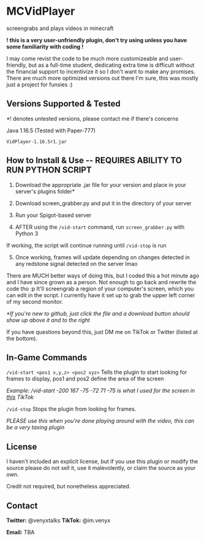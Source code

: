 # MCVidPlayer
screengrabs and plays videos in minecraft

<b>! this is a very user-unfriendly plugin, don't try using unless you have some familiarity with coding !</b>

I may come revist the code to be much more customizeable and user-friendly, but as a full-time student, dedicating extra time is difficult without the financial support to incentivize it so I don't want to make any promises. There are much more optimized versions out there I'm sure, this was mostly just a project for funsies :)

## Versions Supported & Tested

*! denotes untested versions, please contact me if there's concerns

Java 1.16.5 (Tested with Paper-777)
```
VidPlayer-1.16.5r1.jar
```

<!-- GETTING STARTED -->
## How to Install & Use -- REQUIRES ABILITY TO RUN PYTHON SCRIPT

1. Download the appropriate .jar file for your version and place in your server's plugins folder* 
2. Download screen_grabber.py and put it in the directory of your server
3. Run your Spigot-based server

4. AFTER using the ```/vid-start``` command, run ```screen_grabber.py``` with Python 3

If working, the script will continue running until ```/vid-stop``` is run

5. Once working, frames will update depending on changes detected in any redstone signal detected on the server lmao

There are MUCH better ways of doing this, but I coded this a hot minute ago and I have since grown as a person. Not enough to go back and rewrite the code tho :p It'll screengrab a region of your computer's screen, which you can edit in the script. I currently have it set up to grab the upper left corner of my second monitor.

<i>*If you're new to github, just click the file and a download button should show up above it and to the right</i>

If you have questions beyond this, just DM me on TikTok or Twitter (listed at the bottom).

<!-- USAGE EXAMPLES -->
## In-Game Commands

```/vid-start <pos1 x,y,z> <pos2 xyz>```
Tells the plugin to start looking for frames to display, pos1 and pos2 define the area of the screen

<i>Example: /vid-start -200 167 -75 -72 71 -75 is what I used for the screen in <a href="https://www.tiktok.com/@im.venyx/video/7056385966524747054">this</a> TikTok</i>

```/vid-stop```
Stops the plugin from looking for frames.

<i>PLEASE use this when you're done playing around with the video, this can be a very taxing plugin</i>

<!-- LICENSE -->
## License

I haven't included an explicit license, but if you use this plugin or modify the source please do not sell it, use it malevolently, or claim the source as your own.

Credit not required, but nonetheless appreciated.

<!-- CONTACT -->
## Contact

<b>Twitter:</b> @venyxtalks
<b>TikTok:</b> @im.venyx

<b>Email:</b> TBA


